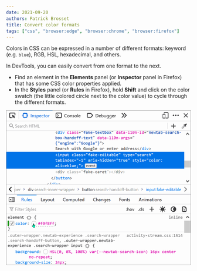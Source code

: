 ```yaml
---
date: 2021-09-20
authors: Patrick Brosset
title: Convert color formats
tags: ["css", "browser:edge", "browser:chrome", "browser:firefox"]
---
```

Colors in CSS can be expressed in a number of different formats: keyword (e.g. `blue`), RGB, HSL, hexadecimal, and others.

In DevTools, you can easily convert from one format to the next.

* Find an element in the **Elements** panel (or **Inspector** panel in Firefox) that has some CSS color properties applied.
* In the **Styles** panel (or **Rules** in Firefox), hold **Shift** and click on the color swatch (the little colored circle next to the color value) to cycle through the different formats.

![Animation of the rules panel in Firefox, showing the color conversion.](/assets/img/convert-color-formats.gif)
